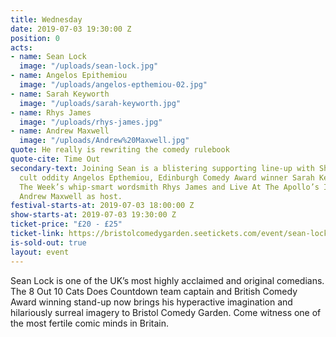 ```yaml
---
title: Wednesday
date: 2019-07-03 19:30:00 Z
position: 0
acts:
- name: Sean Lock
  image: "/uploads/sean-lock.jpg"
- name: Angelos Epithemiou
  image: "/uploads/angelos-epthemiou-02.jpg"
- name: Sarah Keyworth
  image: "/uploads/sarah-keyworth.jpg"
- name: Rhys James
  image: "/uploads/rhys-james.jpg"
- name: Andrew Maxwell
  image: "/uploads/Andrew%20Maxwell.jpg"
quote: He really is rewriting the comedy rulebook
quote-cite: Time Out
secondary-text: Joining Sean is a blistering supporting line-up with Shooting Stars
  cult oddity Angelos Epthemiou, Edinburgh Comedy Award winner Sarah Keyworth, Mock
  The Week’s whip-smart wordsmith Rhys James and Live At The Apollo’s Irish raconteur
  Andrew Maxwell as host.
festival-starts-at: 2019-07-03 18:00:00 Z
show-starts-at: 2019-07-03 19:30:00 Z
ticket-price: "£20 - £25"
ticket-link: https://bristolcomedygarden.seetickets.com/event/sean-lock/big-top-bristol-comedy-garden/1365157
is-sold-out: true
layout: event
---
```


Sean Lock is one of the UK’s most highly acclaimed and original comedians. The 8 Out 10 Cats Does Countdown team captain and British Comedy Award winning stand-up now brings his hyperactive imagination and hilariously surreal imagery to Bristol Comedy Garden. Come witness one of the most fertile comic minds in Britain.